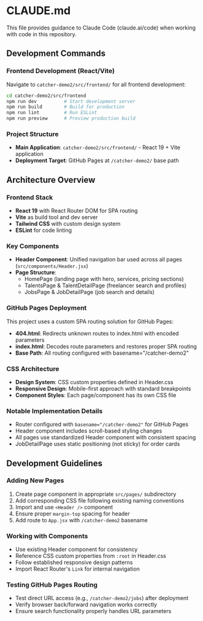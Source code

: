 # CLAUDE.md

This file provides guidance to Claude Code (claude.ai/code) when working with code in this repository.

## Development Commands

### Frontend Development (React/Vite)
Navigate to `catcher-demo2/src/frontend/` for all frontend development:

```bash
cd catcher-demo2/src/frontend
npm run dev          # Start development server
npm run build        # Build for production
npm run lint         # Run ESLint
npm run preview      # Preview production build
```

### Project Structure
- **Main Application**: `catcher-demo2/src/frontend/` - React 19 + Vite application
- **Deployment Target**: GitHub Pages at `/catcher-demo2/` base path

## Architecture Overview

### Frontend Stack
- **React 19** with React Router DOM for SPA routing
- **Vite** as build tool and dev server
- **Tailwind CSS** with custom design system
- **ESLint** for code linting

### Key Components
- **Header Component**: Unified navigation bar used across all pages (`src/components/Header.jsx`)
- **Page Structure**: 
  - HomePage (landing page with hero, services, pricing sections)
  - TalentsPage & TalentDetailPage (freelancer search and profiles)
  - JobsPage & JobDetailPage (job search and details)

### GitHub Pages Deployment
This project uses a custom SPA routing solution for GitHub Pages:
- **404.html**: Redirects unknown routes to index.html with encoded parameters
- **index.html**: Decodes route parameters and restores proper SPA routing
- **Base Path**: All routing configured with basename="/catcher-demo2"

### CSS Architecture
- **Design System**: CSS custom properties defined in Header.css
- **Responsive Design**: Mobile-first approach with standard breakpoints
- **Component Styles**: Each page/component has its own CSS file

### Notable Implementation Details
- Router configured with `basename="/catcher-demo2"` for GitHub Pages
- Header component includes scroll-based styling changes
- All pages use standardized Header component with consistent spacing
- JobDetailPage uses static positioning (not sticky) for order cards

## Development Guidelines

### Adding New Pages
1. Create page component in appropriate `src/pages/` subdirectory
2. Add corresponding CSS file following existing naming conventions
3. Import and use `<Header />` component
4. Ensure proper `margin-top` spacing for header
5. Add route to `App.jsx` with `/catcher-demo2` basename

### Working with Components
- Use existing Header component for consistency
- Reference CSS custom properties from `:root` in Header.css
- Follow established responsive design patterns
- Import React Router's `Link` for internal navigation

### Testing GitHub Pages Routing
- Test direct URL access (e.g., `/catcher-demo2/jobs`) after deployment
- Verify browser back/forward navigation works correctly
- Ensure search functionality properly handles URL parameters